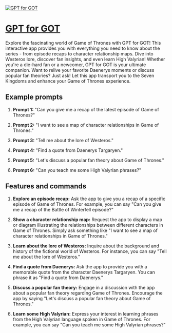 [![GPT for GOT](https://files.oaiusercontent.com/file-GpjMxQvi7EKPtLu5JHkRLKvK?se=2123-10-18T16%3A50%3A55Z&sp=r&sv=2021-08-06&sr=b&rscc=max-age%3D31536000%2C%20immutable&rscd=attachment%3B%20filename%3Ddfb739d5-c76d-41e1-bb7d-d1073fa71348.png&sig=O9RhpxukAt6t%2Bp7jer%2B9iCHKRDWttq0PIYURdI3Limk%3D)](https://chat.openai.com/g/g-Dtc0xmZoZ-gpt-for-got)

# [GPT for GOT](https://chat.openai.com/g/g-Dtc0xmZoZ-gpt-for-got)

Explore the fascinating world of Game of Thrones with GPT for GOT! This interactive app provides you with everything you need to know about the series - from episode recaps to character relationship maps. Dive into Westeros lore, discover fan insights, and even learn High Valyrian! Whether you're a die-hard fan or a newcomer, GPT for GOT is your ultimate companion. Want to relive your favorite Daenerys moments or discuss popular fan theories? Just ask! Let this app transport you to the Seven Kingdoms and enhance your Game of Thrones experience.

## Example prompts

1. **Prompt 1:** "Can you give me a recap of the latest episode of Game of Thrones?"

2. **Prompt 2:** "I want to see a map of character relationships in Game of Thrones."

3. **Prompt 3:** "Tell me about the lore of Westeros."

4. **Prompt 4:** "Find a quote from Daenerys Targaryen."

5. **Prompt 5:** "Let's discuss a popular fan theory about Game of Thrones."

6. **Prompt 6:** "Can you teach me some High Valyrian phrases?"

## Features and commands

1. **Explore an episode recap:** Ask the app to give you a recap of a specific episode of Game of Thrones. For example, you can say "Can you give me a recap of the Battle of Winterfell episode?"

2. **Show a character relationship map:** Request the app to display a map or diagram illustrating the relationships between different characters in Game of Thrones. Simply ask something like "I want to see a map of character relationships in Game of Thrones."

3. **Learn about the lore of Westeros:** Inquire about the background and history of the fictional world of Westeros. For instance, you can say "Tell me about the lore of Westeros."

4. **Find a quote from Daenerys:** Ask the app to provide you with a memorable quote from the character Daenerys Targaryen. You can phrase it as "Find a quote from Daenerys."

5. **Discuss a popular fan theory:** Engage in a discussion with the app about a popular fan theory regarding Game of Thrones. Encourage the app by saying "Let's discuss a popular fan theory about Game of Thrones."

6. **Learn some High Valyrian:** Express your interest in learning phrases from the High Valyrian language spoken in Game of Thrones. For example, you can say "Can you teach me some High Valyrian phrases?"
